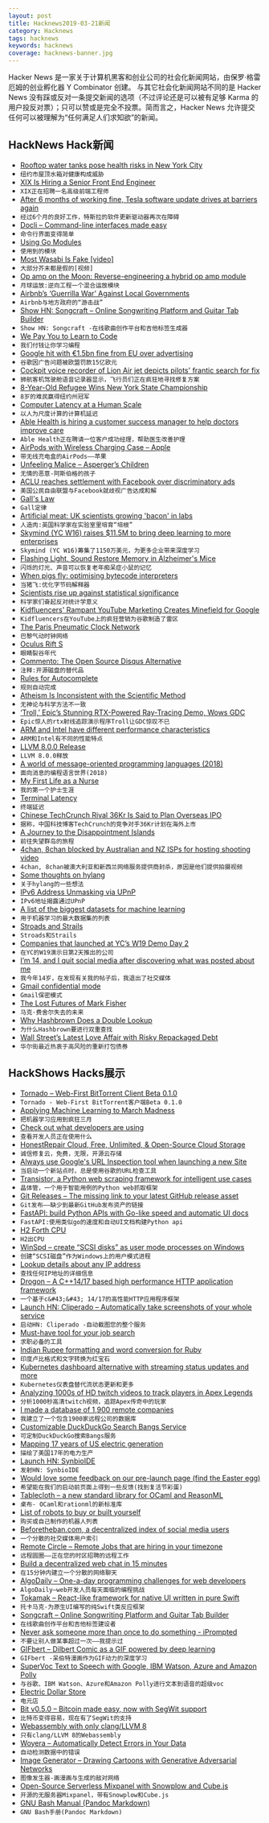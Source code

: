 ```yaml
---
layout: post
title: Hacknews2019-03-21新闻
category: Hacknews
tags: hacknews
keywords: hacknews
coverage: hacknews-banner.jpg
---
```


Hacker News 是一家关于计算机黑客和创业公司的社会化新闻网站，由保罗·格雷厄姆的创业孵化器 Y Combinator 创建。
与其它社会化新闻网站不同的是 Hacker News 没有踩或反对一条提交新闻的选项（不过评论还是可以被有足够 Karma 的用户投反对票）；只可以赞或是完全不投票。简而言之，Hacker News 允许提交任何可以被理解为“任何满足人们求知欲”的新闻。

## HackNews Hack新闻


- [Rooftop water tanks pose health risks in New York City](https://www.cityandstateny.com/articles/policy/energy-environment/new-york-city-water-tank-hazards.html)
- `纽约市屋顶水箱对健康构成威胁`
- [XIX Is Hiring a Senior Front End Engineer](item?id=19444179)
- `XIX正在招聘一名高级前端工程师`
- [After 6 months of working fine, Tesla software update drives at barriers again](https://np.reddit.com/r/teslamotors/comments/b36x27/its_back_after_6_months_of_working_fine_2019515/)
- `经过6个月的良好工作，特斯拉的软件更新驱动器再次在障碍`
- [Docli – Command-line interfaces made easy](https://docli.dev)
- `命令行界面变得简单`
- [Using Go Modules](https://blog.golang.org/using-go-modules)
- `使用到的模块`
- [Most Wasabi Is Fake [video]](https://www.theatlantic.com/video/index/585172/wasabi-fake/)
- `大部分芥末都是假的[视频]`
- [Op amp on the Moon: Reverse-engineering a hybrid op amp module](http://www.righto.com/2019/02/op-amp-on-moon-reverse-engineering.html)
- `月球运放:逆向工程一个混合运放模块`
- [Airbnb’s ‘Guerrilla War’ Against Local Governments](https://www.wired.com/story/inside-airbnbs-guerrilla-war-against-local-governments/)
- `Airbnb与地方政府的“游击战”`
- [Show HN: Songcraft – Online Songwriting Platform and Guitar Tab Builder](item?id=19443733)
- `Show HN: Songcraft -在线歌曲创作平台和吉他标签生成器`
- [We Pay You to Learn to Code](https://modernlabor.com/)
- `我们付钱让你学习编程`
- [Google hit with €1.5bn fine from EU over advertising](https://www.bbc.com/news/business-47639228)
- `谷歌因广告问题被欧盟罚款15亿欧元`
- [Cockpit voice recorder of Lion Air jet depicts pilots&#39; frantic search for fix](https://www.reuters.com/article/us-indonesia-crash-exclusive/exclusive-cockpit-voice-recorder-of-doomed-lion-air-jet-depicts-pilots-frantic-search-for-fix-sources-idUSKCN1R10FB)
- `狮航客机驾驶舱语音记录器显示，飞行员们正在疯狂地寻找修复方案`
- [8-Year-Old Refugee Wins New York State Championship](https://www.chess.com/news/view/8-year-old-refugee-wins-new-york-state-championship)
- `8岁的难民赢得纽约州冠军`
- [Computer Latency at a Human Scale](https://www.prowesscorp.com/computer-latency-at-a-human-scale/)
- `以人为尺度计算的计算机延迟`
- [Able Health is hiring a customer success manager to help doctors improve care](https://ablehealth.com/jobs/customer-success-manager/)
- `Able Health正在聘请一位客户成功经理，帮助医生改善护理`
- [AirPods with Wireless Charging Case – Apple](https://www.apple.com/shop/product/MRXJ2AM/A/airpods-with-wireless-charging-case)
- `带无线充电盒的AirPods——苹果`
- [Unfeeling Malice – Asperger’s Children](https://www.lrb.co.uk/v41/n06/michele-pridmore-brown/unfeeling-malice)
- `无情的恶意-阿斯伯格的孩子`
- [ACLU reaches settlement with Facebook over discriminatory ads](https://www.axios.com/aclu-reaches-settlement-with-facebook-over-ad-discrimination--f91778c9-d594-401d-8f57-5373663d857d.html)
- `美国公民自由联盟与Facebook就歧视广告达成和解`
- [Gall&#39;s Law](https://en.wikipedia.org/wiki/John_Gall_(author)#Gall.27s_law)
- `Gall定律`
- [Artificial meat: UK scientists growing &#39;bacon&#39; in labs](https://www.bbc.com/news/science-environment-47611026)
- `人造肉:英国科学家在实验室里培育“培根”`
- [Skymind (YC W16) raises $11.5M to bring deep learning to more enterprises](https://techcrunch.com/2019/03/20/skymind-raises-11-5m-to-bring-deep-learning-to-more-enterprises/)
- `Skymind (YC W16)筹集了1150万美元，为更多企业带来深度学习`
- [Flashing Light, Sound Restore Memory in Alzheimer&#39;s Mice](https://www.laboratoryequipment.com/article/2019/03/flashing-light-sound-restore-memory-alzheimers-mice)
- `闪烁的灯光、声音可以恢复老年痴呆症小鼠的记忆`
- [When pigs fly: optimising bytecode interpreters](https://badootech.badoo.com/when-pigs-fly-optimising-bytecode-interpreters-f64fb6bfa20f)
- `当猪飞:优化字节码解释器`
- [Scientists rise up against statistical significance](https://www.nature.com/articles/d41586-019-00857-9)
- `科学家们奋起反对统计学意义`
- [Kidfluencers&#39; Rampant YouTube Marketing Creates Minefield for Google](https://www.bloomberg.com/news/articles/2019-03-20/kidfluencers-rampant-youtube-marketing-creates-minefield-for-google)
- `Kidfluencers在YouTube上的疯狂营销为谷歌制造了雷区`
- [The Paris Pneumatic Clock Network](http://www.douglas-self.com/MUSEUM/COMMS/airclock/airclock.htm)
- `巴黎气动时钟网络`
- [Oculus Rift S](https://www.oculus.com/rift-s/)
- `眼睛裂谷年代`
- [Commento: The Open Source Disqus Alternative](https://www.256kilobytes.com/content/show/4957/what-is-commento-the-open-source-disqus-alternative)
- `注释:开源磁盘的替代品`
- [Rules for Autocomplete](http://jeremymikkola.com/posts/2019_03_19_rules_for_autocomplete.html)
- `规则自动完成`
- [Atheism Is Inconsistent with the Scientific Method](https://www.scientificamerican.com/article/atheism-is-inconsistent-with-the-scientific-method-prize-winning-physicist-says/)
- `无神论与科学方法不一致`
- [‘Troll,’ Epic’s Stunning RTX-Powered Ray-Tracing Demo, Wows GDC](https://blogs.nvidia.com/blog/2019/03/20/epic-rtx-ray-tracing-gdc/)
- `Epic惊人的rtx射线追踪演示程序Troll让GDC惊叹不已`
- [ARM and Intel have different performance characteristics](https://lemire.me/blog/2019/03/20/arm-and-intel-have-different-performance-characteristics-a-case-study-in-random-number-generation/)
- `ARM和Intel有不同的性能特点`
- [LLVM 8.0.0 Release](https://lists.llvm.org/pipermail/llvm-announce/2019-March/000082.html)
- `LLVM 8.0.0释放`
- [A world of message-oriented programming languages (2018)](http://boston.conman.org/2018/11/21.1)
- `面向消息的编程语言世界(2018)`
- [My First Life as a Nurse](http://avidly.lareviewofbooks.org/2015/03/24/my-first-life-as-a-nurse/)
- `我的第一个护士生涯`
- [Terminal Latency](https://danluu.com/term-latency/)
- `终端延迟`
- [Chinese TechCrunch Rival 36Kr Is Said to Plan Overseas IPO](https://www.bloomberg.com/news/articles/2019-03-18/chinese-techcrunch-rival-36kr-is-said-to-plan-overseas-ipo)
- `据称，中国科技博客TechCrunch的竞争对手36Kr计划在海外上市`
- [A Journey to the Disappointment Islands](http://www.bbc.com/travel/story/20190319-a-journey-to-the-disappointment-islands)
- `前往失望群岛的旅程`
- [4chan, 8chan blocked by Australian and NZ ISPs for hosting shooting video](https://arstechnica.com/tech-policy/2019/03/australian-and-nz-isps-blocked-dozens-of-sites-that-host-nz-shooting-video/)
- `4chan, 8chan被澳大利亚和新西兰网络服务提供商封杀，原因是他们提供拍摄视频`
- [Some thoughts on hylang](https://www.beatworm.co.uk/blog/lisp/thoughts-about-hylang#)
- `关于hylang的一些想法`
- [IPv6 Address Unmasking via UPnP](https://blog.talosintelligence.com/2019/03/ipv6-unmasking-via-upnp.html)
- `IPv6地址揭露通过UPnP`
- [A list of the biggest datasets for machine learning](https://www.datasetlist.com/)
- `用于机器学习的最大数据集的列表`
- [Stroads and Strails](https://pedestrianobservations.com/2019/03/19/stroads-and-strails/)
- `Stroads和Strails`
- [Companies that launched at YC’s W19 Demo Day 2](https://techcrunch.com/2019/03/19/here-are-the-88-companies-that-launched-at-ycs-w19-demo-day-2/)
- `在YC的W19演示日第2天推出的公司`
- [I’m 14, and I quit social media after discovering what was posted about me](https://www.fastcompany.com/90315706/kids-parents-social-media-sharing)
- `我今年14岁，在发现有关我的帖子后，我退出了社交媒体`
- [Gmail confidential mode](https://gsuiteupdates.googleblog.com/2019/03/keep-data-secure-with-gmail-confidential-mode-beta.html)
- `Gmail保密模式`
- [The Lost Futures of Mark Fisher](https://kirkcenter.org/reviews/the-lost-futures-of-mark-fisher/)
- `马克·费舍尔失去的未来`
- [Why Hashbrown Does a Double Lookup](https://gankro.github.io/blah/hashbrown-insert/)
- `为什么Hashbrown要进行双重查找`
- [Wall Street’s Latest Love Affair with Risky Repackaged Debt](https://www.nytimes.com/2019/03/18/opinion/wall-street-risk-debt.html)
- `华尔街最近热衷于高风险的重新打包债券`


## HackShows Hacks展示

- [ Tornado – Web-First BitTorrent Client Beta 0.1.0](https://tornado-torrent.gitlab.io/posts/first-beta/)
- `Tornado - Web-First BitTorrent客户端Beta 0.1.0`
- [ Applying Machine Learning to March Madness](https://github.com/adeshpande3/March-Madness-ML)
- `把机器学习应用到疯狂三月`
- [ Check out what developers are using](https://github.com/wesbos/awesome-uses)
- `查看开发人员正在使用什么`
- [ HonestRepair Cloud, Free, Unlimited, &amp; Open-Source Cloud Storage](https://www.honestrepair.net/index.php/cloud/)
- `诚信修复云，免费，无限，开源云存储`
- [ Always use Google&#39;s URL Inspection tool when launching a new Site](https://www.echowaves.com/blog/always-use-google-s-url-inspection-tool-when-launching-a-new-site)
- `当启动一个新站点时，总是使用谷歌的URL检查工具`
- [ Transistor, a Python web scraping framework for intelligent use cases](https://github.com/bomquote/transistor)
- `晶体管，一个用于智能用例的Python web抓取框架`
- [ Git Releases – The missing link to your latest GitHub release asset](https://gitreleases.dev/)
- `Git发布——缺少到最新GitHub发布资产的链接`
- [ FastAPI: build Python APIs with Go-like speed and automatic UI docs](https://fastapi.tiangolo.com/)
- `FastAPI:使用类似go的速度和自动UI文档构建Python api`
- [ H2 Forth CPU](https://github.com/howerj/forth-cpu)
- `H2出CPU`
- [ WinSpd – create “SCSI disks” as user mode processes on Windows](https://github.com/billziss-gh/winspd)
- `创建“SCSI磁盘”作为Windows上的用户模式进程`
- [ Lookup details about any IP address](https://iplist.cc)
- `查找任何IP地址的详细信息`
- [ Drogon – A C&#43;&#43;14/17 based high performance HTTP application framework](https://github.com/an-tao/drogon)
- `一个基于c&#43;&#43; 14/17的高性能HTTP应用程序框架`
- [Launch HN: Cliperado – Automatically take screenshots of your whole service](https://news.ycombinator.com/item?id=19436567)
- `启动HN: Cliperado -自动截图您的整个服务`
- [ Must-have tool for your job search](https://afterinterview.com/about)
- `求职必备的工具`
- [ Indian Rupee formatting and word conversion for Ruby](https://github.com/sudhirj/paisa.rb)
- `印度卢比格式和文字转换为红宝石`
- [ Kubernetes dashboard alternative with streaming status updates and more](https://hub.docker.com/r/herbrandson/k8dash)
- `Kubernetes仪表盘替代流状态更新和更多`
- [ Analyzing 1000s of HD twitch videos to track players in Apex Legends](https://news.ycombinator.com/Https://imonstream.com)
- `分析1000秒高清twitch视频，追踪Apex传奇中的玩家`
- [ I made a database of 1,900 remote companies](https://remotehub.io)
- `我建立了一个包含1900家远程公司的数据库`
- [ Customizable DuckDuckGo Search Bangs Service](https://news.ycombinator.com/item?id=19447852)
- `可定制DuckDuckGo搜索Bangs服务`
- [ Mapping 17 years of US electric generation](https://electricitytransition.com)
- `描绘了美国17年的电力生产`
- [Launch HN: SynbioIDE](https://synbioide.com)
- `发射HN: SynbioIDE`
- [ Would love some feedback on our pre-launch page (find the Easter egg)](https://share.link)
- `希望能在我们的启动前页面上得到一些反馈(找到复活节彩蛋)`
- [ Tablecloth – a new standard library for OCaml and ReasonML](https://github.com/darklang/tablecloth)
- `桌布- OCaml和rationml的新标准库`
- [ List of robots to buy or built yourself](https://www.personalrobots.biz/?rel=hnws)
- `购买或自己制作的机器人列表`
- [ Beforetheban.com, a decentralized index of social media users](https://beforetheban.com/#page=home)
- `一个分散的社交媒体用户索引`
- [ Remote Circle – Remote Jobs that are hiring in your timezone](http://www.remotecircle.com)
- `远程圆圈——正在您的时区招聘的远程工作`
- [ Build a decentralized web chat in 15 minutes](https://github.com/chr15m/build-decentralized-web-app)
- `在15分钟内建立一个分散的网络聊天`
- [ AlgoDaily – One-a-day programming challenges for web developers](https://www.algodaily.com/)
- `AlgoDaily—web开发人员每天面临的编程挑战`
- [ Tokamak – React-like framework for native UI written in pure Swift](https://github.com/MaxDesiatov/Tokamak)
- `托卡马克-为原生UI编写的纯Swift类反应框架`
- [ Songcraft – Online Songwriting Platform and Guitar Tab Builder](https://news.ycombinator.com/item?id=19443733)
- `在线歌曲创作平台和吉他标签建设者`
- [ Never ask someone more than once to do something - iPrompted](http://www.iprompted.com)
- `不要让别人做某事超过一次——我提示过`
- [ GIFbert – Dilbert Comic as a GIF powered by deep learning](https://www.comic2gif.com/)
- `GIFbert -呆伯特漫画作为GIF动力的深度学习`
- [ SuperVoc Text to Speech with Google, IBM Watson, Azure and Amazon Polly](https://www.supervoc.com)
- `与谷歌、IBM Watson、Azure和Amazon Polly进行文本到语音的超级voc`
- [ Electric Dollar Store](https://electricdollarstore.com/)
- `电元店`
- [ Bit v0.5.0 – Bitcoin made easy, now with SegWit support](https://github.com/ofek/bit)
- `比特币变得容易，现在有了SegWit的支持`
- [ Webassembly with only clang/LLVM 8](https://github.com/PetterS/clang-wasm)
- `只有clang/LLVM 8的Webassembly`
- [ Woyera – Automatically Detect Errors in Your Data](http://www.woyera.com)
- `自动检测数据中的错误`
- [ Image Generator – Drawing Cartoons with Generative Adversarial Networks](https://towardsdatascience.com/image-generator-drawing-cartoons-with-generative-adversarial-networks-45e814ca9b6b)
- `图像发生器-画漫画与生成的敌对网络`
- [ Open-Source Serverless Mixpanel with Snowplow and Cube.js](https://cubejs.io/examples/event-analytics/)
- `开源的无服务器Mixpanel，带有Snowplow和Cube.js`
- [ GNU Bash Manual (Pandoc Markdown)](https://github.com/kaunta/gnu-manuals)
- `GNU Bash手册(Pandoc Markdown)`


